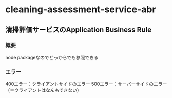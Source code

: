 # cleaning-assessment-service-abr
## 清掃評価サービスのApplication Business Rule
### 概要
node packageなのでどっからでも参照できる

### エラー
400エラー：クライアントサイドのエラー 500エラー：サーバーサイドのエラー（＝クライアントはなんもできない）
